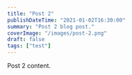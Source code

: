 ```yaml
---
title: "Post 2"
publishDateTime: "2021-01-02T16:30:00"
summary: "Post 2 blog post."
coverImage: "/images/post-2.png"
draft: false
tags: ["test"]
---
```


Post 2 content.
